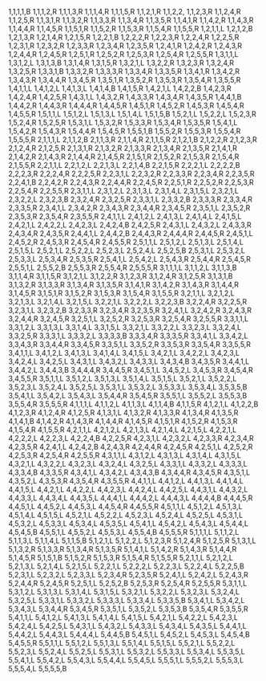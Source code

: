 1,1,1,1,B
1,1,1,2,R
1,1,1,3,R
1,1,1,4,R
1,1,1,5,R
1,1,2,1,R
1,1,2,2,
1,1,2,3,R
1,1,2,4,R
1,1,2,5,R
1,1,3,1,R
1,1,3,2,R
1,1,3,3,R
1,1,3,4,R
1,1,3,5,R
1,1,4,1,R
1,1,4,2,R
1,1,4,3,R
1,1,4,4,R
1,1,4,5,R
1,1,5,1,R
1,1,5,2,R
1,1,5,3,R
1,1,5,4,R
1,1,5,5,R
1,2,1,1,L
1,2,1,2,B
1,2,1,3,R
1,2,1,4,R
1,2,1,5,R
1,2,2,1,B
1,2,2,2,R
1,2,2,3,R
1,2,2,4,R
1,2,2,5,R
1,2,3,1,R
1,2,3,2,R
1,2,3,3,R
1,2,3,4,R
1,2,3,5,R
1,2,4,1,R
1,2,4,2,R
1,2,4,3,R
1,2,4,4,R
1,2,4,5,R
1,2,5,1,R
1,2,5,2,R
1,2,5,3,R
1,2,5,4,R
1,2,5,5,R
1,3,1,1,L
1,3,1,2,L
1,3,1,3,B
1,3,1,4,R
1,3,1,5,R
1,3,2,1,L
1,3,2,2,R
1,3,2,3,R
1,3,2,4,R
1,3,2,5,R
1,3,3,1,B
1,3,3,2,R
1,3,3,3,R
1,3,3,4,R
1,3,3,5,R
1,3,4,1,R
1,3,4,2,R
1,3,4,3,R
1,3,4,4,R
1,3,4,5,R
1,3,5,1,R
1,3,5,2,R
1,3,5,3,R
1,3,5,4,R
1,3,5,5,R
1,4,1,1,L
1,4,1,2,L
1,4,1,3,L
1,4,1,4,B
1,4,1,5,R
1,4,2,1,L
1,4,2,2,B
1,4,2,3,R
1,4,2,4,R
1,4,2,5,R
1,4,3,1,L
1,4,3,2,R
1,4,3,3,R
1,4,3,4,R
1,4,3,5,R
1,4,4,1,B
1,4,4,2,R
1,4,4,3,R
1,4,4,4,R
1,4,4,5,R
1,4,5,1,R
1,4,5,2,R
1,4,5,3,R
1,4,5,4,R
1,4,5,5,R
1,5,1,1,L
1,5,1,2,L
1,5,1,3,L
1,5,1,4,L
1,5,1,5,B
1,5,2,1,L
1,5,2,2,L
1,5,2,3,R
1,5,2,4,R
1,5,2,5,R
1,5,3,1,L
1,5,3,2,R
1,5,3,3,R
1,5,3,4,R
1,5,3,5,R
1,5,4,1,L
1,5,4,2,R
1,5,4,3,R
1,5,4,4,R
1,5,4,5,R
1,5,5,1,B
1,5,5,2,R
1,5,5,3,R
1,5,5,4,R
1,5,5,5,R
2,1,1,1,L
2,1,1,2,B
2,1,1,3,R
2,1,1,4,R
2,1,1,5,R
2,1,2,1,B
2,1,2,2,R
2,1,2,3,R
2,1,2,4,R
2,1,2,5,R
2,1,3,1,R
2,1,3,2,R
2,1,3,3,R
2,1,3,4,R
2,1,3,5,R
2,1,4,1,R
2,1,4,2,R
2,1,4,3,R
2,1,4,4,R
2,1,4,5,R
2,1,5,1,R
2,1,5,2,R
2,1,5,3,R
2,1,5,4,R
2,1,5,5,R
2,2,1,1,L
2,2,1,2,L
2,2,1,3,L
2,2,1,4,B
2,2,1,5,R
2,2,2,1,L
2,2,2,2,B
2,2,2,3,R
2,2,2,4,R
2,2,2,5,R
2,2,3,1,L
2,2,3,2,R
2,2,3,3,R
2,2,3,4,R
2,2,3,5,R
2,2,4,1,B
2,2,4,2,R
2,2,4,3,R
2,2,4,4,R
2,2,4,5,R
2,2,5,1,R
2,2,5,2,R
2,2,5,3,R
2,2,5,4,R
2,2,5,5,R
2,3,1,1,L
2,3,1,2,L
2,3,1,3,L
2,3,1,4,L
2,3,1,5,L
2,3,2,1,L
2,3,2,2,L
2,3,2,3,B
2,3,2,4,R
2,3,2,5,R
2,3,3,1,L
2,3,3,2,B
2,3,3,3,R
2,3,3,4,R
2,3,3,5,R
2,3,4,1,L
2,3,4,2,R
2,3,4,3,R
2,3,4,4,R
2,3,4,5,R
2,3,5,1,L
2,3,5,2,R
2,3,5,3,R
2,3,5,4,R
2,3,5,5,R
2,4,1,1,L
2,4,1,2,L
2,4,1,3,L
2,4,1,4,L
2,4,1,5,L
2,4,2,1,L
2,4,2,2,L
2,4,2,3,L
2,4,2,4,B
2,4,2,5,R
2,4,3,1,L
2,4,3,2,L
2,4,3,3,R
2,4,3,4,R
2,4,3,5,R
2,4,4,1,L
2,4,4,2,B
2,4,4,3,R
2,4,4,4,R
2,4,4,5,R
2,4,5,1,L
2,4,5,2,R
2,4,5,3,R
2,4,5,4,R
2,4,5,5,R
2,5,1,1,L
2,5,1,2,L
2,5,1,3,L
2,5,1,4,L
2,5,1,5,L
2,5,2,1,L
2,5,2,2,L
2,5,2,3,L
2,5,2,4,L
2,5,2,5,B
2,5,3,1,L
2,5,3,2,L
2,5,3,3,L
2,5,3,4,R
2,5,3,5,R
2,5,4,1,L
2,5,4,2,L
2,5,4,3,R
2,5,4,4,R
2,5,4,5,R
2,5,5,1,L
2,5,5,2,B
2,5,5,3,R
2,5,5,4,R
2,5,5,5,R
3,1,1,1,L
3,1,1,2,L
3,1,1,3,B
3,1,1,4,R
3,1,1,5,R
3,1,2,1,L
3,1,2,2,R
3,1,2,3,R
3,1,2,4,R
3,1,2,5,R
3,1,3,1,B
3,1,3,2,R
3,1,3,3,R
3,1,3,4,R
3,1,3,5,R
3,1,4,1,R
3,1,4,2,R
3,1,4,3,R
3,1,4,4,R
3,1,4,5,R
3,1,5,1,R
3,1,5,2,R
3,1,5,3,R
3,1,5,4,R
3,1,5,5,R
3,2,1,1,L
3,2,1,2,L
3,2,1,3,L
3,2,1,4,L
3,2,1,5,L
3,2,2,1,L
3,2,2,2,L
3,2,2,3,B
3,2,2,4,R
3,2,2,5,R
3,2,3,1,L
3,2,3,2,B
3,2,3,3,R
3,2,3,4,R
3,2,3,5,R
3,2,4,1,L
3,2,4,2,R
3,2,4,3,R
3,2,4,4,R
3,2,4,5,R
3,2,5,1,L
3,2,5,2,R
3,2,5,3,R
3,2,5,4,R
3,2,5,5,R
3,3,1,1,L
3,3,1,2,L
3,3,1,3,L
3,3,1,4,L
3,3,1,5,L
3,3,2,1,L
3,3,2,2,L
3,3,2,3,L
3,3,2,4,L
3,3,2,5,R
3,3,3,1,L
3,3,3,2,L
3,3,3,3,B
3,3,3,4,R
3,3,3,5,R
3,3,4,1,L
3,3,4,2,L
3,3,4,3,R
3,3,4,4,R
3,3,4,5,R
3,3,5,1,L
3,3,5,2,R
3,3,5,3,R
3,3,5,4,R
3,3,5,5,R
3,4,1,1,L
3,4,1,2,L
3,4,1,3,L
3,4,1,4,L
3,4,1,5,L
3,4,2,1,L
3,4,2,2,L
3,4,2,3,L
3,4,2,4,L
3,4,2,5,L
3,4,3,1,L
3,4,3,2,L
3,4,3,3,L
3,4,3,4,B
3,4,3,5,R
3,4,4,1,L
3,4,4,2,L
3,4,4,3,B
3,4,4,4,R
3,4,4,5,R
3,4,5,1,L
3,4,5,2,L
3,4,5,3,R
3,4,5,4,R
3,4,5,5,R
3,5,1,1,L
3,5,1,2,L
3,5,1,3,L
3,5,1,4,L
3,5,1,5,L
3,5,2,1,L
3,5,2,2,L
3,5,2,3,L
3,5,2,4,L
3,5,2,5,L
3,5,3,1,L
3,5,3,2,L
3,5,3,3,L
3,5,3,4,L
3,5,3,5,B
3,5,4,1,L
3,5,4,2,L
3,5,4,3,L
3,5,4,4,R
3,5,4,5,R
3,5,5,1,L
3,5,5,2,L
3,5,5,3,B
3,5,5,4,R
3,5,5,5,R
4,1,1,1,L
4,1,1,2,L
4,1,1,3,L
4,1,1,4,B
4,1,1,5,R
4,1,2,1,L
4,1,2,2,B
4,1,2,3,R
4,1,2,4,R
4,1,2,5,R
4,1,3,1,L
4,1,3,2,R
4,1,3,3,R
4,1,3,4,R
4,1,3,5,R
4,1,4,1,B
4,1,4,2,R
4,1,4,3,R
4,1,4,4,R
4,1,4,5,R
4,1,5,1,R
4,1,5,2,R
4,1,5,3,R
4,1,5,4,R
4,1,5,5,R
4,2,1,1,L
4,2,1,2,L
4,2,1,3,L
4,2,1,4,L
4,2,1,5,L
4,2,2,1,L
4,2,2,2,L
4,2,2,3,L
4,2,2,4,B
4,2,2,5,R
4,2,3,1,L
4,2,3,2,L
4,2,3,3,R
4,2,3,4,R
4,2,3,5,R
4,2,4,1,L
4,2,4,2,B
4,2,4,3,R
4,2,4,4,R
4,2,4,5,R
4,2,5,1,L
4,2,5,2,R
4,2,5,3,R
4,2,5,4,R
4,2,5,5,R
4,3,1,1,L
4,3,1,2,L
4,3,1,3,L
4,3,1,4,L
4,3,1,5,L
4,3,2,1,L
4,3,2,2,L
4,3,2,3,L
4,3,2,4,L
4,3,2,5,L
4,3,3,1,L
4,3,3,2,L
4,3,3,3,L
4,3,3,4,B
4,3,3,5,R
4,3,4,1,L
4,3,4,2,L
4,3,4,3,B
4,3,4,4,R
4,3,4,5,R
4,3,5,1,L
4,3,5,2,L
4,3,5,3,R
4,3,5,4,R
4,3,5,5,R
4,4,1,1,L
4,4,1,2,L
4,4,1,3,L
4,4,1,4,L
4,4,1,5,L
4,4,2,1,L
4,4,2,2,L
4,4,2,3,L
4,4,2,4,L
4,4,2,5,L
4,4,3,1,L
4,4,3,2,L
4,4,3,3,L
4,4,3,4,L
4,4,3,5,L
4,4,4,1,L
4,4,4,2,L
4,4,4,3,L
4,4,4,4,B
4,4,4,5,R
4,4,5,1,L
4,4,5,2,L
4,4,5,3,L
4,4,5,4,R
4,4,5,5,R
4,5,1,1,L
4,5,1,2,L
4,5,1,3,L
4,5,1,4,L
4,5,1,5,L
4,5,2,1,L
4,5,2,2,L
4,5,2,3,L
4,5,2,4,L
4,5,2,5,L
4,5,3,1,L
4,5,3,2,L
4,5,3,3,L
4,5,3,4,L
4,5,3,5,L
4,5,4,1,L
4,5,4,2,L
4,5,4,3,L
4,5,4,4,L
4,5,4,5,B
4,5,5,1,L
4,5,5,2,L
4,5,5,3,L
4,5,5,4,B
4,5,5,5,R
5,1,1,1,L
5,1,1,2,L
5,1,1,3,L
5,1,1,4,L
5,1,1,5,B
5,1,2,1,L
5,1,2,2,L
5,1,2,3,R
5,1,2,4,R
5,1,2,5,R
5,1,3,1,L
5,1,3,2,R
5,1,3,3,R
5,1,3,4,R
5,1,3,5,R
5,1,4,1,L
5,1,4,2,R
5,1,4,3,R
5,1,4,4,R
5,1,4,5,R
5,1,5,1,B
5,1,5,2,R
5,1,5,3,R
5,1,5,4,R
5,1,5,5,R
5,2,1,1,L
5,2,1,2,L
5,2,1,3,L
5,2,1,4,L
5,2,1,5,L
5,2,2,1,L
5,2,2,2,L
5,2,2,3,L
5,2,2,4,L
5,2,2,5,B
5,2,3,1,L
5,2,3,2,L
5,2,3,3,L
5,2,3,4,R
5,2,3,5,R
5,2,4,1,L
5,2,4,2,L
5,2,4,3,R
5,2,4,4,R
5,2,4,5,R
5,2,5,1,L
5,2,5,2,B
5,2,5,3,R
5,2,5,4,R
5,2,5,5,R
5,3,1,1,L
5,3,1,2,L
5,3,1,3,L
5,3,1,4,L
5,3,1,5,L
5,3,2,1,L
5,3,2,2,L
5,3,2,3,L
5,3,2,4,L
5,3,2,5,L
5,3,3,1,L
5,3,3,2,L
5,3,3,3,L
5,3,3,4,L
5,3,3,5,B
5,3,4,1,L
5,3,4,2,L
5,3,4,3,L
5,3,4,4,R
5,3,4,5,R
5,3,5,1,L
5,3,5,2,L
5,3,5,3,B
5,3,5,4,R
5,3,5,5,R
5,4,1,1,L
5,4,1,2,L
5,4,1,3,L
5,4,1,4,L
5,4,1,5,L
5,4,2,1,L
5,4,2,2,L
5,4,2,3,L
5,4,2,4,L
5,4,2,5,L
5,4,3,1,L
5,4,3,2,L
5,4,3,3,L
5,4,3,4,L
5,4,3,5,L
5,4,4,1,L
5,4,4,2,L
5,4,4,3,L
5,4,4,4,L
5,4,4,5,B
5,4,5,1,L
5,4,5,2,L
5,4,5,3,L
5,4,5,4,B
5,4,5,5,R
5,5,1,1,L
5,5,1,2,L
5,5,1,3,L
5,5,1,4,L
5,5,1,5,L
5,5,2,1,L
5,5,2,2,L
5,5,2,3,L
5,5,2,4,L
5,5,2,5,L
5,5,3,1,L
5,5,3,2,L
5,5,3,3,L
5,5,3,4,L
5,5,3,5,L
5,5,4,1,L
5,5,4,2,L
5,5,4,3,L
5,5,4,4,L
5,5,4,5,L
5,5,5,1,L
5,5,5,2,L
5,5,5,3,L
5,5,5,4,L
5,5,5,5,B

